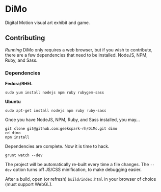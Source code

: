 DiMo
====

Digital Motion visual art exhibit and game.

Contributing
------------

*Running* DiMo only requires a web browser, but if you wish to contribute,
there are a few dependencies that need to be installed.  NodeJS, NPM,
Ruby, and Sass.

### Dependencies

**Fedora/RHEL**

    sudo yum install nodejs npm ruby rubygem-sass

**Ubuntu**

    sudo apt-get install nodejs npm ruby ruby-sass

Once you have NodeJS, NPM, Ruby, and Sass installed, you may...

    git clone git@github.com:geekspark-rh/DiMo.git dimo
    cd dimo
    npm install

Dependencies are complete.  Now it is time to hack.

    grunt watch --dev

The project will be automatically re-built every time a file changes.
The `--dev` option turns off JS/CSS minification, to make debugging
easier.

After a build, open (or refresh) `build/index.html` in your browser of
choice (must support WebGL).
